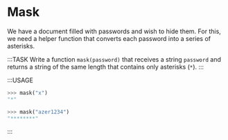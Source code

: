 # Mask

We have a document filled with passwords and wish to hide them.
For this, we need a helper function that converts each password into a series of asterisks.

:::TASK
Write a function `mask(password)` that receives a string `password` and returns a string of the same length that contains only asterisks (`*`).
:::

:::USAGE

```python
>>> mask("x")
"*"

>>> mask("azer1234")
"********"
```

:::
